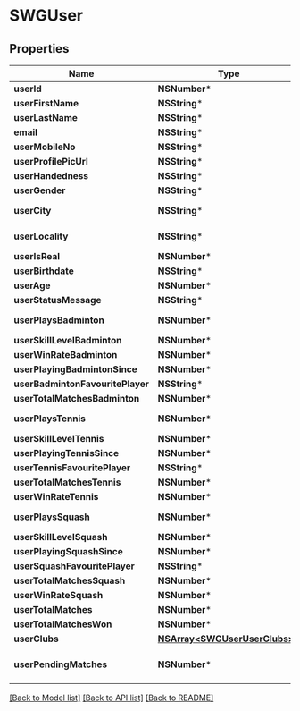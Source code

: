 # SWGUser

## Properties
Name | Type | Description | Notes
------------ | ------------- | ------------- | -------------
**userId** | **NSNumber*** |  | 
**userFirstName** | **NSString*** |  | 
**userLastName** | **NSString*** |  | [optional] 
**email** | **NSString*** |  | 
**userMobileNo** | **NSString*** |  | [optional] 
**userProfilePicUrl** | **NSString*** |  | 
**userHandedness** | **NSString*** |  | [optional] 
**userGender** | **NSString*** |  | 
**userCity** | **NSString*** | example - Mumbai | [optional] 
**userLocality** | **NSString*** | example - Borivali | [optional] 
**userIsReal** | **NSNumber*** |  | [optional] 
**userBirthdate** | **NSString*** | DD/MM//YYYY | [optional] 
**userAge** | **NSNumber*** |  | [optional] 
**userStatusMessage** | **NSString*** |  | [optional] 
**userPlaysBadminton** | **NSNumber*** |  | [default to @0]
**userSkillLevelBadminton** | **NSNumber*** |  | 
**userWinRateBadminton** | **NSNumber*** |  | 
**userPlayingBadmintonSince** | **NSNumber*** |  | 
**userBadmintonFavouritePlayer** | **NSString*** |  | 
**userTotalMatchesBadminton** | **NSNumber*** |  | 
**userPlaysTennis** | **NSNumber*** |  | [default to @0]
**userSkillLevelTennis** | **NSNumber*** |  | 
**userPlayingTennisSince** | **NSNumber*** |  | 
**userTennisFavouritePlayer** | **NSString*** |  | 
**userTotalMatchesTennis** | **NSNumber*** |  | 
**userWinRateTennis** | **NSNumber*** |  | 
**userPlaysSquash** | **NSNumber*** |  | [default to @0]
**userSkillLevelSquash** | **NSNumber*** |  | 
**userPlayingSquashSince** | **NSNumber*** |  | 
**userSquashFavouritePlayer** | **NSString*** |  | 
**userTotalMatchesSquash** | **NSNumber*** |  | 
**userWinRateSquash** | **NSNumber*** |  | 
**userTotalMatches** | **NSNumber*** |  | [optional] 
**userTotalMatchesWon** | **NSNumber*** |  | [optional] 
**userClubs** | [**NSArray&lt;SWGUserUserClubs&gt;***](SWGUserUserClubs.md) |  | 
**userPendingMatches** | **NSNumber*** | for use in getSelfProfile Only | [optional] 

[[Back to Model list]](../README.md#documentation-for-models) [[Back to API list]](../README.md#documentation-for-api-endpoints) [[Back to README]](../README.md)


